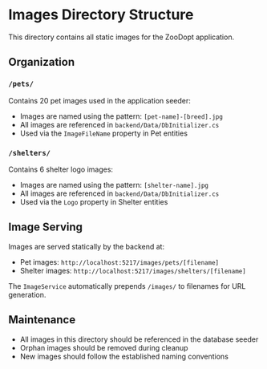 # Images Directory Structure

This directory contains all static images for the ZooDopt application.

## Organization

### `/pets/`

Contains 20 pet images used in the application seeder:

- Images are named using the pattern: `[pet-name]-[breed].jpg`
- All images are referenced in `backend/Data/DbInitializer.cs`
- Used via the `ImageFileName` property in Pet entities

### `/shelters/`

Contains 6 shelter logo images:

- Images are named using the pattern: `[shelter-name].jpg`
- All images are referenced in `backend/Data/DbInitializer.cs`
- Used via the `Logo` property in Shelter entities

## Image Serving

Images are served statically by the backend at:

- Pet images: `http://localhost:5217/images/pets/[filename]`
- Shelter images: `http://localhost:5217/images/shelters/[filename]`

The `ImageService` automatically prepends `/images/` to filenames for URL generation.

## Maintenance

- All images in this directory should be referenced in the database seeder
- Orphan images should be removed during cleanup
- New images should follow the established naming conventions
